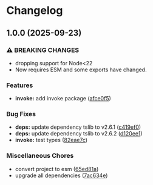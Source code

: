 # Changelog

## 1.0.0 (2025-09-23)


### ⚠ BREAKING CHANGES

* dropping support for Node<22
* Now requires ESM and some exports have changed.

### Features

* **invoke:** add invoke package ([afce0f5](https://github.com/johngeorgewright/plugola/commit/afce0f543ea529681e29b70e5c6c4a09b190e275))


### Bug Fixes

* **deps:** update dependency tslib to v2.6.1 ([c419ef0](https://github.com/johngeorgewright/plugola/commit/c419ef098372ad16cae874bef7853ea842b33a3f))
* **deps:** update dependency tslib to v2.6.2 ([d120ee1](https://github.com/johngeorgewright/plugola/commit/d120ee14d89427257cdec8e0afa97c5741d4dc49))
* **invoke:** test types ([82eae7c](https://github.com/johngeorgewright/plugola/commit/82eae7cbac41a42951fcb11768a3f0b159d04f4a))


### Miscellaneous Chores

* convert project to esm ([65ed81a](https://github.com/johngeorgewright/plugola/commit/65ed81acf0c34754770986af71bfe1cbb07f3690))
* upgrade all dependencies ([7ac634e](https://github.com/johngeorgewright/plugola/commit/7ac634e6517a36be84e441878834cf36eea1fe52))
